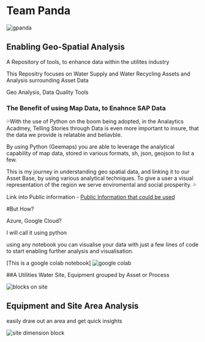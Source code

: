 # Team Panda
![gpanda](https://user-images.githubusercontent.com/98616502/171995107-0ec3b891-89b6-4fe6-9969-858381258d22.PNG)

## Enabling Geo-Spatial Analysis

A Repository of tools, to enhance data within the utilites industry 

This Repositry focuses on Water Supply and Water Recycling Assets and Analysis surrounding Asset Data

Geo Analysis, 
Data Quality Tools 


### **The Benefit of using Map Data, to Enahnce SAP Data**

💦With the use of Python on the boom being adopted, in the Analaytics Acadmey, Telling Stories through Data is even more important to insure, that the data we provide is relatable and beliavble. 

By using Python (Geemaps) you are able to leverage the analytical capability of map data, stored in various formats, sh, json, geojson to list a few.

This is my journey in understanding geo spatial data, and linking it to our Asset Base, by using various analytical techniques. To give a user a visual representation of the region we serve enviromental and social prosperity.
💦



Link into Public information - [Public Information that could be used](https://uwwtd.eu/United-Kingdom/treatment-plant/ukenanawtp000002/2012)

#But How?


Azure, Google Cloud? 

I will call it using python 

using any notebook you can visualise your data with just a few lines of code to start enabling further analysis and visualisation. 

[This is a google colab notebook]
![google colab](https://user-images.githubusercontent.com/98616502/171998861-1b1f4ce2-90bd-49bd-9179-c524099823bc.PNG)


##A Utilities Water Site, Equipment grouped by Asset or Process

![blocks on site](https://user-images.githubusercontent.com/98616502/171998442-396e6554-9c27-4189-9838-2079e2d80fc6.PNG)



## Equipment and Site Area Analysis 

easily draw out an area and get quick insights 

![site dimension block](https://user-images.githubusercontent.com/98616502/171998444-0fbf1ac7-ce7c-4737-aa37-3fc72f123a92.PNG)
